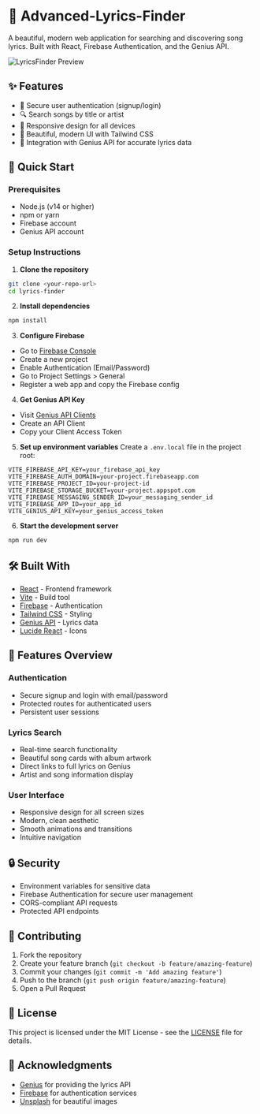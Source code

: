 # 🎵 Advanced-Lyrics-Finder

A beautiful, modern web application for searching and discovering song lyrics. Built with React, Firebase Authentication, and the Genius API.

![LyricsFinder Preview](https://images.unsplash.com/photo-1511379938547-c1f69419868d?auto=format&fit=crop&q=80&w=1200&h=400)

## ✨ Features

- 🔐 Secure user authentication (signup/login)
- 🔍 Search songs by title or artist
- 📱 Responsive design for all devices
- 🎨 Beautiful, modern UI with Tailwind CSS
- 🎵 Integration with Genius API for accurate lyrics data

## 🚀 Quick Start

### Prerequisites

- Node.js (v14 or higher)
- npm or yarn
- Firebase account
- Genius API account

### Setup Instructions

1. **Clone the repository**
```bash
git clone <your-repo-url>
cd lyrics-finder
```

2. **Install dependencies**
```bash
npm install
```

3. **Configure Firebase**
- Go to [Firebase Console](https://console.firebase.google.com/)
- Create a new project
- Enable Authentication (Email/Password)
- Go to Project Settings > General
- Register a web app and copy the Firebase config

4. **Get Genius API Key**
- Visit [Genius API Clients](https://genius.com/api-clients)
- Create an API Client
- Copy your Client Access Token

5. **Set up environment variables**
Create a `.env.local` file in the project root:
```env
VITE_FIREBASE_API_KEY=your_firebase_api_key
VITE_FIREBASE_AUTH_DOMAIN=your-project.firebaseapp.com
VITE_FIREBASE_PROJECT_ID=your-project-id
VITE_FIREBASE_STORAGE_BUCKET=your-project.appspot.com
VITE_FIREBASE_MESSAGING_SENDER_ID=your_messaging_sender_id
VITE_FIREBASE_APP_ID=your_app_id
VITE_GENIUS_API_KEY=your_genius_access_token
```

6. **Start the development server**
```bash
npm run dev
```

## 🛠️ Built With

- [React](https://reactjs.org/) - Frontend framework
- [Vite](https://vitejs.dev/) - Build tool
- [Firebase](https://firebase.google.com/) - Authentication
- [Tailwind CSS](https://tailwindcss.com/) - Styling
- [Genius API](https://docs.genius.com/) - Lyrics data
- [Lucide React](https://lucide.dev/) - Icons

## 📱 Features Overview

### Authentication
- Secure signup and login with email/password
- Protected routes for authenticated users
- Persistent user sessions

### Lyrics Search
- Real-time search functionality
- Beautiful song cards with album artwork
- Direct links to full lyrics on Genius
- Artist and song information display

### User Interface
- Responsive design for all screen sizes
- Modern, clean aesthetic
- Smooth animations and transitions
- Intuitive navigation

## 🔒 Security

- Environment variables for sensitive data
- Firebase Authentication for secure user management
- CORS-compliant API requests
- Protected API endpoints

## 🤝 Contributing

1. Fork the repository
2. Create your feature branch (`git checkout -b feature/amazing-feature`)
3. Commit your changes (`git commit -m 'Add amazing feature'`)
4. Push to the branch (`git push origin feature/amazing-feature`)
5. Open a Pull Request

## 📝 License

This project is licensed under the MIT License - see the [LICENSE](LICENSE) file for details.

## 🙏 Acknowledgments

- [Genius](https://genius.com/) for providing the lyrics API
- [Firebase](https://firebase.google.com/) for authentication services
- [Unsplash](https://unsplash.com/) for beautiful images
